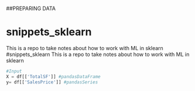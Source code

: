 ##PREPARING DATA

# snippets_sklearn
This is a repo to take notes about how to work with ML in sklearn
#snippets_sklearn
This is a repo to take notes about how to work with ML in sklearn
`````python
#Input
X = df[['TotalSF']] #pandasDataFrame
y= df[['SalesPrice']] #pandasSeries
